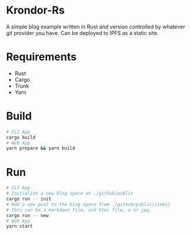 # Krondor-Rs
A simple blog example written in Rust and version controlled by whatever git provider you have.
Can be deployed to IPFS as a static site.

# Requirements
- Rust
- Cargo
- Trunk
- Yarn

# Build
```bash
# CLI App
cargo build
# Web App
yarn prepare && yarn build
```

# Run
```bash
# CLI App
# Initialize a new blog space at ./github/public
cargo run -- init
# Add a new post to the blog space from ./github/public/items/
# This can be a markdown file, and html file, a or jpg.
cargo run -- new
# Web App
yarn start
```
